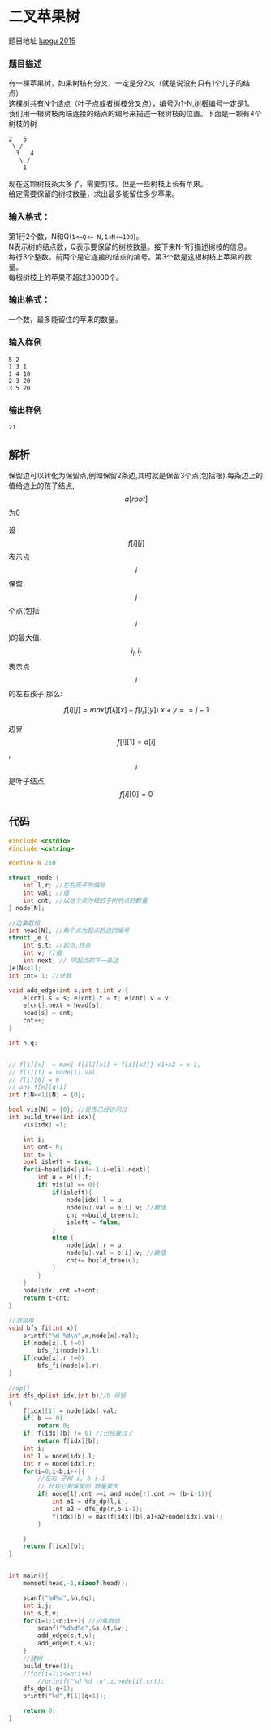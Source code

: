 # 二叉苹果树

 题目地址 [luogu 2015](https://www.luogu.org/problemnew/show/P2015)

### 题目描述
有一棵苹果树，如果树枝有分叉，一定是分2叉（就是说没有只有1个儿子的结点）  
这棵树共有N个结点（叶子点或者树枝分叉点），编号为1-N,树根编号一定是1。  
我们用一根树枝两端连接的结点的编号来描述一根树枝的位置。下面是一颗有4个树枝的树  

```
2   5
 \ / 
  3   4
   \ /
    1
```

现在这颗树枝条太多了，需要剪枝。但是一些树枝上长有苹果。  
给定需要保留的树枝数量，求出最多能留住多少苹果。  

### 输入格式：

第1行2个数，N和Q(`1<=Q<= N,1<N<=100`)。  
N表示树的结点数，Q表示要保留的树枝数量。接下来N-1行描述树枝的信息。  
每行3个整数，前两个是它连接的结点的编号。第3个数是这根树枝上苹果的数量。  
每根树枝上的苹果不超过30000个。  

### 输出格式：

一个数，最多能留住的苹果的数量。

### 输入样例

```
5 2
1 3 1
1 4 10
2 3 20
3 5 20
```
### 输出样例

```
21
```

## 解析

保留边可以转化为保留点,例如保留2条边,其时就是保留3个点(包括根).每条边上的值给边上的孩子结点,$$a[root]$$为0

设$$f[i][j]$$ 表示点$$i$$保留$$j$$个点(包括$$i$$)的最大值.$$i_l,i_r$$表示点$$i$$的左右孩子,那么:

```math
f[i][j] = max( f[i_l][x]+f[i_r][y])\  x+y == j-1
```
边界$$f[i][1] = a[i]$$,$$i$$是叶子结点,$$f[i][0] = 0$$

## 代码


```c
#include <cstdio>
#include <cstring>

#define N 210

struct _node {
    int l,r; //左右孩子的编号
    int val; //值
    int cnt; //以这个点为根的子树的点的数量
} node[N];

//边集数组
int head[N]; //每个点为起点的边的编号
struct _e {
    int s,t; //起点,终点
    int v; //值
    int next; // 同起点的下一条边
}e[N<<1];
int cnt= 1; //计数

void add_edge(int s,int t,int v){
    e[cnt].s = s; e[cnt].t = t; e[cnt].v = v;
    e[cnt].next = head[s];
    head[s] = cnt;
    cnt++;
}

int n,q;


// f[i][x]  = max{ f[il][x1] + f[i][x2]} x1+x2 = x-1,
// f[i][1] = node[i].val
// f[i][0] = 0
// ans f[n][q+1]
int f[N<<1][N] = {0};

bool vis[N] = {0}; //是否已经访问过
int build_tree(int idx){
    vis[idx] =1;

    int i;
    int cnt= 0;
    int t= 1;
    bool isleft = true;
    for(i=head[idx];i!=-1;i=e[i].next){
        int u = e[i].t;
        if( vis[u] == 0){
            if(isleft){
                node[idx].l = u;
                node[u].val = e[i].v; //数值
                cnt +=build_tree(u);
                isleft = false;
            }
            else {
                node[idx].r = u;
                node[u].val = e[i].v; //数值
                cnt+= build_tree(u);
            }
        }
    }
    node[idx].cnt =t+cnt;
    return t+cnt;
}

//测试用
void bfs_fi(int x){
    printf("%d %d\n",x,node[x].val);
    if(node[x].l !=0)
        bfs_fi(node[x].l);
    if(node[x].r !=0)
        bfs_fi(node[x].r);
}

//dp()
int dfs_dp(int idx,int b)//b 保留
{
    f[idx][1] = node[idx].val;
    if( b == 0)
        return 0;
    if( f[idx][b] != 0) //已经算过了
        return f[idx][b];
    int i;
    int l = node[idx].l;
    int r = node[idx].r;
    for(i=0;i<b;i++){
        //左右 子树 i, b-i-1
        // 比较它要保留的 数量要大
        if( node[l].cnt >=i and node[r].cnt >= (b-i-1)){
            int a1 = dfs_dp(l,i);
            int a2 = dfs_dp(r,b-i-1);
            f[idx][b] = max(f[idx][b],a1+a2+node[idx].val);
        }

    }
    return f[idx][b];
}


int main(){
    memset(head,-1,sizeof(head));

    scanf("%d%d",&n,&q);
    int i,j;
    int s,t,v;
    for(i=1;i<n;i++){ //边集数组
        scanf("%d%d%d",&s,&t,&v);
        add_edge(s,t,v);
        add_edge(t,s,v);
    }
    //建树
    build_tree(1);
    //for(i=1;i<=n;i++)
        //printf("%d %d \n",i,node[i].cnt);
    dfs_dp(1,q+1);
    printf("%d",f[1][q+1]);

    return 0;
}
```

